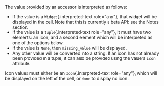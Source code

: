 The value provided by an accessor is interpreted as follows:

- If the value is a `Widget`{.interpreted-text role="any"}, that widget
  will be displayed in the cell. Note that this is currently a beta API:
  see the Notes section.
- If the value is a `tuple`{.interpreted-text role="any"}, it must have
  two elements: an icon, and a second element which will be interpreted
  as one of the options below.
- If the value is `None`, then `missing_value` will be displayed.
- Any other value will be converted into a string. If an icon has not
  already been provided in a tuple, it can also be provided using the
  value's `icon` attribute.

Icon values must either be an `Icon`{.interpreted-text role="any"},
which will be displayed on the left of the cell, or `None` to display no
icon.

